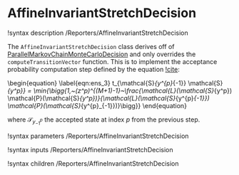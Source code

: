 # AffineInvariantStretchDecision

!syntax description /Reporters/AffineInvariantStretchDecision

The `AffineInvariantStretchDecision` class derives off of [ParallelMarkovChainMonteCarloDecision](ParallelMarkovChainMonteCarloDecision.md) and only overrides the `computeTransitionVector` function. This is to implement the acceptance probability computation step defined by the equation [!cite](Goodman2010a):

\begin{equation}
    \label{eqn:ens_3}
    t_{\mathcal{S}_{y^{p}_{-1}} \mathcal{S}_{y^p}} = \min{\bigg\{1,~(z^p)^{(M+1)-1}~\frac{\mathcal{L}(\mathcal{S}_{y^p}) \mathcal{P}(\mathcal{S}_{y^p})}{\mathcal{L}(\mathcal{S}_{y^{p}_{-1}}) \mathcal{P}(\mathcal{S}_{y^{p}_{-1}})}\bigg\}}
\end{equation}

where $\mathcal{S}_{y^{p}_{-1}}$ the accepted state at index $p$ from the previous step.

!syntax parameters /Reporters/AffineInvariantStretchDecision

!syntax inputs /Reporters/AffineInvariantStretchDecision

!syntax children /Reporters/AffineInvariantStretchDecision
